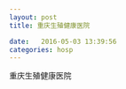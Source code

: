 ```yaml
--- 
layout: post 
title: 重庆生殖健康医院

date:   2016-05-03 13:39:56 
categories: hosp 
--- 
```

   
重庆生殖健康医院
